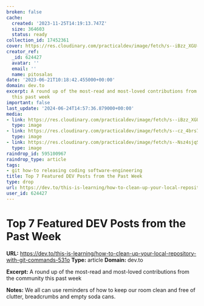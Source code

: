 ```yaml
---
broken: false
cache:
  created: '2023-11-25T14:19:13.747Z'
  size: 364603
  status: ready
collection_id: 17452361
cover: https://res.cloudinary.com/practicaldev/image/fetch/s--iBzz_XGU--/c_imagga_scale,f_auto,fl_progressive,h_500,q_auto,w_1000/https://dev-to-uploads.s3.amazonaws.com/uploads/articles/izn8hfzc0bhki5h4cu15.jpg
creator_ref:
  _id: 624427
  avatar: ''
  email: ''
  name: pitosalas
date: '2023-06-21T10:18:42.455000+00:00'
domain: dev.to
excerpt: A round up of the most-read and most-loved contributions from the community
  this past week
important: false
last_update: '2024-06-24T14:57:36.879000+00:00'
media:
- link: https://res.cloudinary.com/practicaldev/image/fetch/s--iBzz_XGU--/c_imagga_scale,f_auto,fl_progressive,h_500,q_auto,w_1000/https://dev-to-uploads.s3.amazonaws.com/uploads/articles/izn8hfzc0bhki5h4cu15.jpg
  type: image
- link: https://res.cloudinary.com/practicaldev/image/fetch/s--cz_4brs7--/c_imagga_scale,f_auto,fl_progressive,h_420,q_auto,w_1000/https://dev-to-uploads.s3.amazonaws.com/uploads/articles/sygfndvi4kfny16jz34p.png
  type: image
- link: https://res.cloudinary.com/practicaldev/image/fetch/s--Nsz4sjqS--/c_limit%2Cf_auto%2Cfl_progressive%2Cq_auto%2Cw_800/https://public-files.gumroad.com/rmqz9s0snux3l3fdfx75eyp7avks
  type: image
raindrop_id: 595100967
raindrop_type: article
tags:
- git how-to releasing coding software-engineering
title: Top 7 Featured DEV Posts from the Past Week
type: drop
url: https://dev.to/this-is-learning/how-to-clean-up-your-local-repository-with-git-commands-531o
user_id: 624427
---
```


# Top 7 Featured DEV Posts from the Past Week

**URL:** https://dev.to/this-is-learning/how-to-clean-up-your-local-repository-with-git-commands-531o
**Type:** article
**Domain:** dev.to

**Excerpt:** A round up of the most-read and most-loved contributions from the community this past week

**Notes:**
We all can use reminders of how to keep our room clean and free of clutter, breadcrumbs and empty soda cans.
